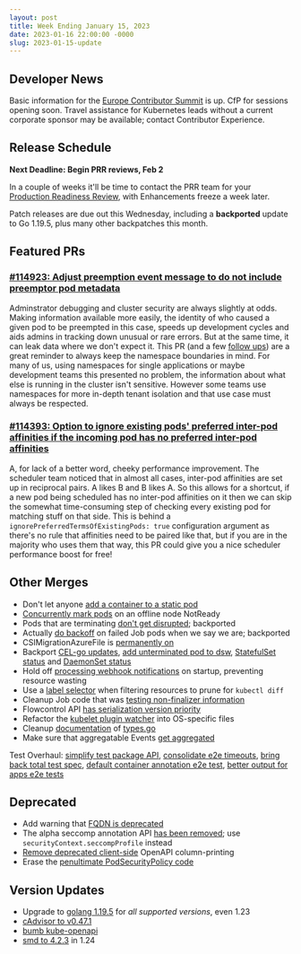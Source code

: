 ```yaml
---
layout: post
title: Week Ending January 15, 2023
date: 2023-01-16 22:00:00 -0000
slug: 2023-01-15-update
---
```


## Developer News

Basic information for the [Europe Contributor Summit](https://www.kubernetes.dev/events/2023/kcseu/) is up.  CfP for sessions opening soon. Travel assistance for Kubernetes leads without a current corporate sponsor may be available; contact Contributor Experience.

## Release Schedule

**Next Deadline: Begin PRR reviews, Feb 2**

In a couple of weeks it'll be time to contact the PRR team for your [Production Readiness Review](https://github.com/kubernetes/enhancements/blob/master/docs/glossary.md#production-readiness-review-prr), with Enhancements freeze a week later.

Patch releases are due out this Wednesday, including a **backported** update to Go 1.19.5, plus many other backpatches this month.

## Featured PRs

### [#114923: Adjust preemption event message to do not include preemptor pod metadata](https://github.com/kubernetes/kubernetes/pull/114923)

Adminstrator debugging and cluster security are always slightly at odds. Making information available more easily, the identity of who caused a given pod to be preempted in this case, speeds up development cycles and aids admins in tracking down unusual or rare errors. But at the same time, it can leak data where we don't expect it. This PR (and a few [follow ups](https://github.com/kubernetes/kubernetes/pull/114914)) are a great reminder to always keep the namespace boundaries in mind. For many of us, using namespaces for single applications or maybe development teams this presented no problem, the information about what else is running in the cluster isn't sensitive. However some teams use namespaces for more in-depth tenant isolation and that use case must always be respected.

### [#114393: Option to ignore existing pods' preferred inter-pod affinities if the incoming pod has no preferred inter-pod affinities](https://github.com/kubernetes/kubernetes/pull/114393)

A, for lack of a better word, cheeky performance improvement. The scheduler team noticed that in almost all cases, inter-pod affinities are set up in reciprocal pairs. A likes B and B likes A. So this allows for a shortcut, if a new pod being scheduled has no inter-pod affinities on it then we can skip the somewhat time-consuming step of checking every existing pod for matching stuff on that side. This is behind a `ignorePreferredTermsOfExistingPods: true` configuration argument as there's no rule that affinities need to be paired like that, but if you are in the majority who uses them that way, this PR could give you a nice scheduler performance boost for free!

## Other Merges

* Don't let anyone [add a container to a static pod](https://github.com/kubernetes/kubernetes/pull/114086)
* [Concurrently mark pods](https://github.com/kubernetes/kubernetes/pull/114296) on an offline node NotReady 
* Pods that are terminating [don't get disrupted](https://github.com/kubernetes/kubernetes/pull/115056); backported
* Actually [do backoff](https://github.com/kubernetes/kubernetes/pull/114516) on failed Job pods when we say we are; backported
* CSIMigrationAzureFile is [permanently on](https://github.com/kubernetes/kubernetes/pull/114953)
* Backport [CEL-go updates](https://github.com/kubernetes/kubernetes/pull/114864), [add unterminated pod to dsw](https://github.com/kubernetes/kubernetes/pull/114733), [StatefulSet status](https://github.com/kubernetes/kubernetes/pull/112084) and [DaemonSet status](https://github.com/kubernetes/kubernetes/pull/114819)
* Hold off [processing webhook notifications](https://github.com/kubernetes/kubernetes/pull/114794) on startup, preventing resource wasting
* Use a [label selector](https://github.com/kubernetes/kubernetes/pull/114863) when filtering resources to prune for `kubectl diff`
* Cleanup Job code that was [testing non-finalizer information](https://github.com/kubernetes/kubernetes/pull/114647)
* Flowcontrol API [has serialization version priority](https://github.com/kubernetes/kubernetes/pull/114492)
* Refactor the [kubelet plugin watcher](https://github.com/kubernetes/kubernetes/pull/114187) into OS-specific files
* Cleanup [documentation](https://github.com/kubernetes/kubernetes/pull/114065) of [types.go](https://github.com/kubernetes/kubernetes/pull/114063)
* Make sure that aggregatable Events [get aggregated](https://github.com/kubernetes/kubernetes/pull/112365)

Test Overhaul: [simplify test package API](https://github.com/kubernetes/kubernetes/pull/114977), [consolidate e2e timeouts](https://github.com/kubernetes/kubernetes/pull/114783), [bring back total test spec](https://github.com/kubernetes/kubernetes/pull/114417), [default container annotation e2e test](https://github.com/kubernetes/kubernetes/pull/115046), [better output for apps e2e tests](https://github.com/kubernetes/kubernetes/pull/109944)

## Deprecated

* Add warning that [FQDN is deprecated](https://github.com/kubernetes/kubernetes/pull/114677)
* The alpha seccomp annotation API [has been removed](https://github.com/kubernetes/kubernetes/pull/114947); use `securityContext.seccompProfile` instead
* [Remove deprecated client-side](https://github.com/kubernetes/kubernetes/pull/114972) OpenAPI column-printing
* Erase the [penultimate PodSecurityPolicy code](https://github.com/kubernetes/kubernetes/pull/113467)

## Version Updates

* Upgrade to [golang 1.19.5](https://github.com/kubernetes/kubernetes/pull/115010) for *all supported versions*, even 1.23
* [cAdvisor to v0.47.1](https://github.com/kubernetes/kubernetes/pull/114883)
* [bumb kube-openapi](https://github.com/kubernetes/kubernetes/pull/114879)
* [smd to 4.2.3](https://github.com/kubernetes/kubernetes/pull/111915) in 1.24
